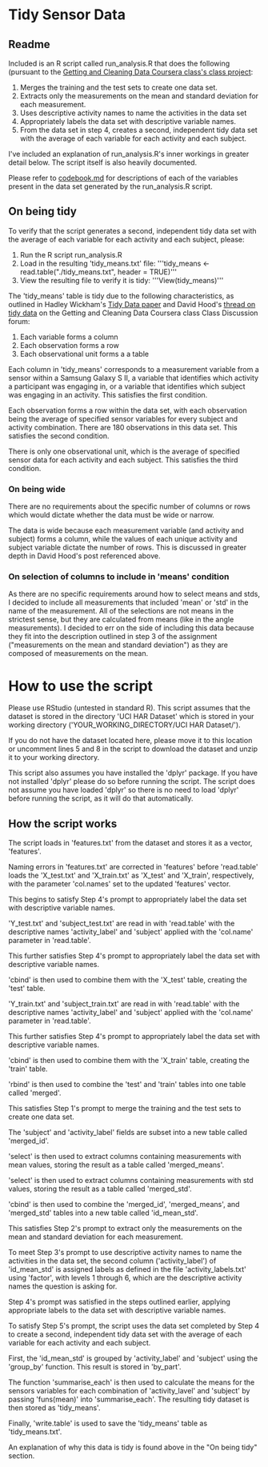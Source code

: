 # Tidy Sensor Data 
## Readme
Included is an R script called run_analysis.R that does the following (pursuant to the [Getting and Cleaning Data Coursera class's class project](https://class.coursera.org/getdata-012/human_grading/view/courses/973499/assessments/3/submissions):

1. Merges the training and the test sets to create one data set.
2. Extracts only the measurements on the mean and standard deviation for each measurement. 
3. Uses descriptive activity names to name the activities in the data set
4. Appropriately labels the data set with descriptive variable names. 
5. From the data set in step 4, creates a second, independent tidy data set with the average of each variable for each activity and each subject.

I've included an explanation of run_analysis.R's inner workings in greater detail below. The script itself is also heavily documented.

Please refer to [codebook.md](/codebook.md) for descriptions of each of the variables present in the data set generated by the run_analysis.R script.

## On being tidy
To verify that the script generates a second, independent tidy data set with the average of each variable for each activity and each subject, please:

1. Run the R script run_analysis.R 
2. Load in the resulting 'tidy_means.txt' file: '''tidy_means <- read.table("./tidy_means.txt", header = TRUE)'''
3. View the resulting file to verify it is tidy: '''View(tidy_means)'''

The 'tidy_means' table is tidy due to the following characteristics, as outlined in Hadley Wickham's [Tidy Data paper](http://vita.had.co.nz/papers/tidy-data.pdf) and David Hood's [thread on tidy data](https://class.coursera.org/getdata-012/forum/thread?thread_id=234) on the Getting and Cleaning Data Coursera class Class Discussion forum:

1. Each variable forms a column
2. Each observation forms a row
3. Each observational unit forms a a table

Each column in 'tidy_means' corresponds to a measurement variable from a sensor within a Samsung Galaxy S II, a variable that identifies which activity a participant was engaging in, or a variable that identifies which subject was engaging in an activity. This satisfies the first condition.

Each observation forms a row within the data set, with each observation being the average of specified sensor variables for every subject and activity combination. There are 180 observations in this data set. This satisfies the second condition.

There is only one observational unit, which is the average of specified sensor data for each activity and each subject. This satisfies the third condition.

### On being wide
There are no requirements about the specific number of columns or rows which would dictate whether the data must be wide or narrow.

The data is wide because each measurement variable (and activity and subject) forms a column, while the values of each unique activity and subject variable dictate the number of rows. This is discussed in greater depth in David Hood's post referenced above.

### On selection of columns to include in 'means' condition
As there are no specific requirements around how to select means and stds, I decided to include all measurements that included 'mean' or 'std' in the name of the measurement. All of the selections are not means in the strictest sense, but they are calculated from means (like in the angle measurements). I decided to err on the side of including this data because they fit into the description outlined in step 3 of the assignment ("measurements on the mean and standard deviation") as they are composed of measurements on the mean.

# How to use the script

Please use RStudio (untested in standard R). This script assumes that the dataset is stored in the directory 'UCI HAR Dataset' which is stored in your working directory ('YOUR_WORKING_DIRECTORY/UCI HAR Dataset/').

If you do not have the dataset located here, please move it to this location or uncomment lines 5 and 8 in the script to download the dataset and unzip it to your working directory.

This script also assumes you have installed the 'dplyr' package. If you have not installed 'dplyr' please do so before running the script. The script does not assume you have loaded 'dplyr' so there is no need to load 'dplyr' before running the script, as it will do that automatically.

## How the script works
The script loads in 'features.txt' from the dataset and stores it as a vector, 'features'.

Naming errors in 'features.txt' are corrected in 'features' before 'read.table' loads the 'X_test.txt' and 'X_train.txt' as 'X_test' and 'X_train', respectively, with the parameter 'col.names' set to the updated 'features' vector.

This begins to satisfy Step 4's prompt to appropriately label the data set with descriptive variable names.

'Y_test.txt' and 'subject_test.txt' are read in with 'read.table' with the descriptive names 'activity_label' and 'subject' applied with the 'col.name' parameter in 'read.table'.

This further satisfies Step 4's prompt to appropriately label the data set with descriptive variable names.

'cbind' is then used to combine them with the 'X_test' table, creating the 'test' table.

'Y_train.txt' and 'subject_train.txt' are read in with 'read.table' with the descriptive names 'activity_label' and 'subject' applied with the 'col.name' parameter in 'read.table'.

This further satisfies Step 4's prompt to appropriately label the data set with descriptive variable names.

'cbind' is then used to combine them with the 'X_train' table, creating the 'train' table.

'rbind' is then used to combine the 'test' and 'train' tables into one table called 'merged'.

This satisfies Step 1's prompt to merge the training and the test sets to
create one data set.

The 'subject' and 'activity_label' fields are subset into a new table called 'merged_id'.

'select' is then used to extract columns containing measurements with mean values, storing the result as a table called 'merged_means'.

'select' is then used to extract columns containing measurements with std values, storing the result as a table called 'merged_std'.

'cbind' is then used to combine the 'merged_id', 'merged_means', and 'merged_std' tables into a new table called 'id_mean_std'.

This satisfies Step 2's prompt to extract only the measurements on the mean and standard deviation for each measurement.

To meet Step 3's prompt to use descriptive activity names to name the activities in the data set, the second column ('activity_label') of 'id_mean_std' is assigned labels as defined in the file 'activity_labels.txt' using 'factor', with levels 1 through 6, which are the descriptive activity names the question is asking for.

Step 4's prompt was satisfied in the steps outlined earlier, applying appropriate labels to the data set with descriptive variable names.

To satisfy Step 5's prompt, the script uses the data set completed by Step 4 to create a second, independent tidy data set with the average of each variable for each activity and each subject.

First, the 'id_mean_std' is grouped by 'activity_label' and 'subject' using the 'group_by' function. This result is stored in 'by_part'.

The function 'summarise_each' is then used to calculate the means for the sensors variables for each combination of 'activity_lavel' and 'subject' by passing 'funs(mean)' into 'summarise_each'. The resulting tidy dataset is then stored as 'tidy_means'.

Finally, 'write.table' is used to save the 'tidy_means' table as 'tidy_means.txt'.

An explanation of why this data is tidy is found above in the "On being tidy" section.



